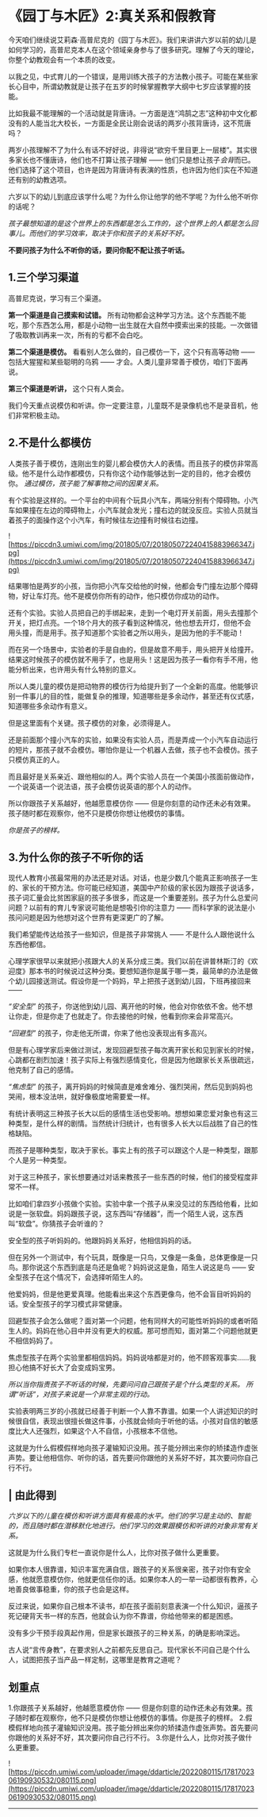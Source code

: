 # 《园丁与木匠》2:真关系和假教育

今天咱们继续说艾莉森·高普尼克的《园丁与木匠》。我们来讲讲六岁以前的幼儿是如何学习的，高普尼克本人在这个领域亲身参与了很多研究。理解了今天的理论，你整个幼教观会有一个本质的改变。

以我之见，中式育儿的一个错误，是用训练大孩子的方法教小孩子。可能在某些家长心目中，所谓幼教就是让孩子在五岁的时候掌握教学大纲中七岁应该掌握的技能。

比如我最不能理解的一个活动就是背唐诗。一方面是连“鸿鹄之志”这种初中文化都没有的人能当北大校长，一方面是全民让刚会说话的两岁小孩背唐诗，这不荒唐吗？

两岁小孩理解不了为什么有话不好好说，非得说“欲穷千里目更上一层楼”。其实很多家长也不懂唐诗，他们也不打算让孩子理解 —— 他们只是想让孩子*会背*而已。他们选择了这个项目，也许是因为背唐诗有表演的性质，也许因为他们实在不知道还有别的幼教选项。

六岁以下的幼儿到底应该学什么呢？为什么你让他学的他不学呢？为什么他不听你的话呢？

 *孩子最想知道的是这个世界上的东西都是怎么工作的，这个世界上的人都是怎么回事儿。而他们的学习效率，取决于你和孩子的关系好不好。*

 **不要问孩子为什么不听你的话，要问你配不配让孩子听话。**

## 1.三个学习渠道

高普尼克说，学习有三个渠道。

 **第一个渠道是自己摸索和试错。** 所有动物都会这种学习方法。这个东西能不能吃，那个东西怎么用，都是小动物一出生就在大自然中摸索出来的技能。一次做错了吸取教训再来一次，所有的亏都不会白吃。

 **第二个渠道是模仿。** 看看别人怎么做的，自己模仿一下，这个只有高等动物 —— 包括大猩猩和某些聪明的乌鸦 —— 才会。人类儿童非常善于模仿，咱们下面再说。

 **第三个渠道是听讲，** 这个只有人类会。

我们今天重点说模仿和听讲。你一定要注意，儿童既不是录像机也不是录音机，他们非常积极主动。

## 2.不是什么都模仿

人类孩子善于模仿，连刚出生的婴儿都会模仿大人的表情。而且孩子的模仿非常高级。他不是什么动作都模仿，只有你这个动作能够达到一定的目的，他才会模仿你。 *通过模仿，孩子能了解事物之间的因果关系。*

有个实验是这样的。一个平台的中间有个玩具小汽车，两端分别有个障碍物。小汽车如果撞在左边的障碍物上，小汽车就会发光；撞右边的就没反应。实验人员就当着孩子的面操作这个小汽车，有时候往左边撞有时候往右边撞。

![https://piccdn3.umiwi.com/img/201805/07/201805072240415883966347.jpg](https://piccdn3.umiwi.com/img/201805/07/201805072240415883966347.jpg)

结果哪怕是两岁的小孩，当你把小汽车交给他的时候，他都会专门撞左边那个障碍物，好让车灯亮。他不是模仿你所有的动作，他只模仿你成功的动作。

还有个实验。实验人员把自己的手绑起来，走到一个电灯开关前面，用头去撞那个开关，把灯点亮。一个18个月大的孩子看到这种情况，他也想去开灯，但他不会用头撞，而是用手。孩子知道那个实验者之所以用头，是因为他的手不能动！

而在另一个场景中，实验者的手是自由的，但是故意不用手，用头把开关给撞开。结果这时候孩子的模仿就不用手了，也是用头！这是因为孩子一看你有手不用，他能分析出来，也许用头有什么特别的意义。

所以人类儿童的模仿是把动物界的模仿行为给提升到了一个全新的高度。他能够识别一件事儿的目的性，能做复杂的推理，知道哪些是多余动作，甚至还有仪式感，知道哪些多余动作有意义。

但是这里面有个关键。孩子模仿的对象，必须得是人。

还是前面那个撞小汽车的实验，如果没有实验人员，而是弄成一个小汽车自动运行的短片，那孩子就不会模仿。哪怕你是让一个机器人去做，孩子也不会模仿。孩子只模仿真正的人。

而且最好是关系亲近、跟他相似的人。两个实验人员在一个美国小孩面前做动作，一个说英语一个说法语，孩子会模仿说英语的那个人的动作。

所以你跟孩子关系越好，他越愿意模仿你 —— 但是你刻意的动作还未必有效果。孩子随时都在观察你，他不只是模仿你想让他模仿的事情。

 *你是孩子的榜样。*

## 3.为什么你的孩子不听你的话

现代人教育小孩最常用的办法还是对话。对话，也是少数几个能真正影响孩子一生的、家长的干预方法。你可能已经知道，美国中产阶级的家长因为跟孩子说话多，孩子词汇量会比贫困家庭的孩子多很多，而这是一个重要差别。孩子为什么总爱问问题？以前有的育儿专家说可能他是想吸引你的注意力 —— 而科学家的说法是小孩问问题是因为他想对这个世界有更深更广的了解。

我们希望能传达给孩子一些知识，但是孩子非常挑人 —— 不是什么人跟他说什么东西他都信。

心理学家很早以来就把小孩跟大人的关系分成三类。我们以前在讲普林斯汀的《欢迎度》那本书的时候说过这种分类。要想知道你是属于哪一类，最简单的办法是做个幼儿园接送测试。假设你是一个妈妈，早上把孩子送到幼儿园，下班再接回来 ——

 *“安全型”* 的孩子，你送他到幼儿园、离开他的时候，他会对你依依不舍。他不想让你走，但是你走了也就走了。你去接他的时候，他看到你来会非常高兴。

 *“回避型”* 的孩子，你走他无所谓，你来了他也没表现出有多高兴。

但是有心理学家后来做过测试，发现回避型孩子每次离开家长和见到家长的时候，心跳都在剧烈加速！孩子实际上有强烈感情变化，但是因为他跟家长关系很疏远，他克制了自己的感情。

 *“焦虑型”* 的孩子，离开妈妈的时候简直是难舍难分、强烈哭闹，然后见到妈妈也哭闹，根本没法哄，就好像极度地需要爱一样。

有统计表明这三种孩子长大以后的感情生活也受影响。想想如果恋爱对象也有这三种类型，是什么样的剧情。当然统计归统计，也有很多人长大以后战胜了自己的性格缺陷。

而孩子是哪种类型，取决于家长。事实上有的孩子可以跟这个人是一种类型，跟那个人是另一种类型。

对于这三种孩子，家长想要通过对话来教孩子一些东西的时候，他们的接受程度非常不一样。

比如咱们拿四岁小孩做个实验。实验中拿一个孩子从来没见过的东西给他看，比如说是一张软盘。妈妈跟孩子说，这东西叫“存储器”，而一个陌生人说，这东西叫“软盘”。你猜孩子会听谁的？

安全型的孩子听妈妈的。他跟妈妈关系好，他相信妈妈的话。

但在另外一个测试中，有个玩具，既像是一只鸟，又像是一条鱼，总体更像是一只鸟。那你说这个东西到底是鸟还是鱼呢？妈妈说这是鱼，陌生人说这是鸟 —— 安全型孩子在这个情况下，会选择听陌生人的。

他爱妈妈，但是他更爱真理。他能看出来这个东西更像鸟，他不会盲目听妈妈的话。安全型孩子的学习模式非常健康。

回避型孩子会怎么做呢？面对第一个问题，他有同样大的可能性听妈妈的或者听陌生人的。妈妈在他心目中并没有更大的权威。那可想而知，面对第二个问题他就更不相信妈妈了。

焦虑型孩子在两个实验里都相信妈妈。妈妈说啥都是对的，他不顾客观事实……我担心他搞不好长大了会变成妈宝男。

 *所以当你指责孩子不听话的时候，先要问问自己跟孩子是个什么类型的关系。*  *所谓“听话”，对孩子来说是一个非常主观的行动。*

实验表明两三岁的小孩就已经善于判断一个人靠不靠谱。如果一个人讲述知识的时候很自信，表现出很擅长做这件事，小孩就会倾向于听他的话。小孩对自信的敏感度比大人还强烈，如果这个人不自信，小孩根本不信他。

这就是为什么假模假样地向孩子灌输知识没用。孩子能分辨出来你的矫揉造作虚张声势。要让他相信你、听你的话，首先要问你跟他的关系好不好，其次要问你自己行不行。

## | 由此得到

 *六岁以下的儿童在模仿和听讲方面具有极高的水平。他们的学习是主动的、智能的，而且随时都在潜移默化地进行。他们学习的效果跟模仿和听讲的对象非常有关系。*

这就是为什么我们专栏一直说你是什么人，比你对孩子做什么更重要。

如果你本人很靠谱，知识丰富充满自信，跟孩子的关系很亲密，孩子对你有安全感，他就愿意模仿你，他就更信任你的话。如果你本人的一举一动都很有教养，心地善良做事稳重，你的孩子也会是这样。

反过来说，如果你自己根本不读书，却在孩子面前刻意表演一个什么知识，逼孩子死记硬背天书一样的东西，他就会认为你不靠谱，你给他带来的都是困惑。

没有多少干预手段真起作用，但是家长跟孩子的三种关系，的确是影响深远。

古人说“言传身教”，在要求别人之前都先反思自己。现代家长不问自己是个什么人，试图把孩子当产品一样定制，这哪里是教育之道呢？

## 划重点

1.你跟孩子关系越好，他越愿意模仿你 —— 但是你刻意的动作还未必有效果。孩子随时都在观察你，他不只是模仿你想让他模仿的事情。你是孩子的榜样。
2.假模假样地向孩子灌输知识没用。孩子能分辨出来你的矫揉造作虚张声势。首先要问你跟他的关系好不好，其次要问你自己行不行。
3.你是什么人，比你对孩子做什么更重要。

![https://piccdn.umiwi.com/uploader/image/ddarticle/2022080115/1781702306190930532/080115.png](https://piccdn.umiwi.com/uploader/image/ddarticle/2022080115/1781702306190930532/080115.png)

---
